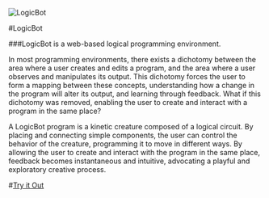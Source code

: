 ![LogicBot](https://raw.github.com/simonlast/logicbot/master/screenshot.png)

#LogicBot

###LogicBot is a web-based logical programming environment.

In most programming environments, there exists a dichotomy between the area where a user creates and edits a program, and the area where a user observes and manipulates its output. This dichotomy forces the user to form a mapping between these concepts, understanding how a change in the program will alter its output, and learning through feedback. What if this dichotomy was removed, enabling the user to create and interact with a program in the same place?

A LogicBot program is a kinetic creature composed of a logical circuit. By placing and connecting simple components, the user can control the behavior of the creature, programming it to move in different ways. By allowing the user to create and interact with the program in the same place, feedback becomes instantaneous and intuitive, advocating a playful and exploratory creative process.

#[Try it Out](logicbot.simonlast.org)
